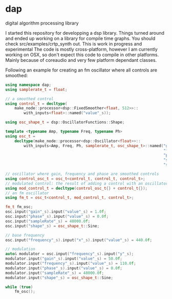 # dap
digital algorithm processing library

I started this repository for developping a dsp library. Things turned around and ended up working on a library for compile time graphs. You should check src/examples/crtp_synth out.
This is work in progress and experimental
The code is mostly cross-platform, however I am currently working on OSX, so don't expect this code to compile in other platforms. Mainly because of coreaudio and very few platform dependant classes.

Following an example for creating an fm oscillator where all controls are smoothed:

```cpp
using namespace dap;
using samplerate_t = float;

// a smoothed control
using control_t = decltype(
    make_node::processor<dsp::FixedSmoother<float, 512>>::
        with_inputs<float>::named("value"_s));

using osc_shape_t = dsp::OscillatorFunctions::Shape;

template <typename Amp, typename Freq, typename Ph>
using osc_t =
    decltype(make_node::processor<dsp::Oscillator<float>>::
        with_inputs<Amp, Freq, Ph, samplerate_t, osc_shape_t>::named("gain"_s,
                                                                     "frequency"_s,
                                                                     "phase"_s,
                                                                     "samplerate"_s,
                                                                     "shape"_s));

// oscillator where gain, frequency and phase are smoothed controls
using control_osc_t = osc_t<control_t, control_t, control_t>;
// modulated control: the result of adding a control with an oscillator
using mod_control_t = decltype(control_osc_t{} + control_t{});
// an fm oscillator
using fm_t = osc_t<control_t, mod_control_t, control_t>;

fm_t fm_osc;
osc.input("gain"_s).input("value"_s) = 1.0f;
osc.input("phase"_s).input("value"_s) = 0.0f;
osc.input("sampleRate"_s) = 48000.0f;
osc.input("shape"_s) = osc_shape_t::Sine;

// base frequency
osc.input("frequency"_s).input("x"_s).input("value"_s) = 440.0f;

// modulation
auto& modulator = osc.input("frequency"_s).input("y"_s);
modulator.input("gain"_s).input("value"_s) = 50.0f;
modulator.input("frequency"_s).input("value"_s) = 110.0f;
modulator.input("phase"_s).input("value"_s) = 0.0f;
modulator.input("sampleRate"_s) = 48000.0f;
modulator.input("shape"_s) = osc_shape_t::Sine;

while (true)
    fm_osc();
```
